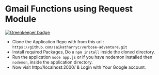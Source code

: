 # Gmail Functions using Request Module

[![Greenkeeper badge](https://badges.greenkeeper.io/saikatharryc/verbose-adventure.svg)](https://greenkeeper.io/)

- Clone the Application Repo with from this url : `https://github.com/saikatharryc/verbose-adventure.git`
- Install required Packages, Do a `npm install` inside the cloned directory.
- Run the application `node app.js` or if you have nodemon installed then `nodemon`, 
   inside the application directory.
- Now visit http://localhost:2000/  & Login with Your Google account.

